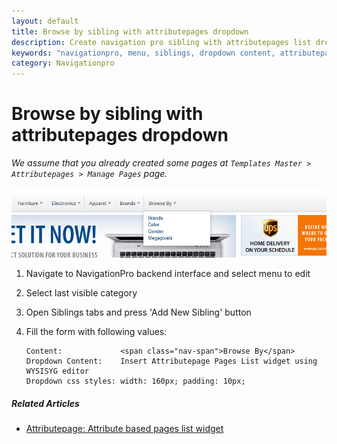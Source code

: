 ```yaml
---
layout: default
title: Browse by sibling with attributepages dropdown
description: Create navigation pro sibling with attributepages list dropdown
keywords: "navigationpro, menu, siblings, dropdown content, attributepages"
category: Navigationpro
---
```


# Browse by sibling with attributepages dropdown

*We assume that you already created some pages at
`Templates Master > Attributepages > Manage Pages` page.*

![Attribute based pages dropdown](/images/navigationpro/siblings/browse_by_attributepages_dropdown.png)

1.  Navigate to NavigationPro backend interface and select menu to edit
2.  Select last visible category
3.  Open Siblings tabs and press 'Add New Sibling' button
4.  Fill the form with following values:

    ```
    Content:             <span class="nav-span">Browse By</span>
    Dropdown Content:    Insert Attributepage Pages List widget using WYSISYG editor
    Dropdown css styles: width: 160px; padding: 10px;
    ```

##### Related Articles

- [Attributepage: Attribute based pages list widget](/extensions/attributepages/widgets-and-blocks/attribute-based-pages-widget/)
